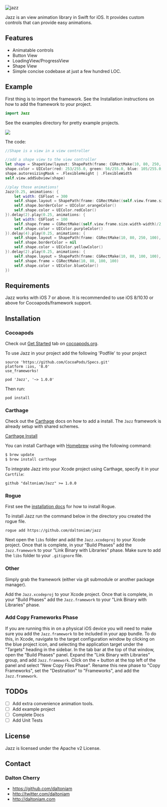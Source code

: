 ![jazz](http://vignette2.wikia.nocookie.net/transformers/images/c/cf/MovieJazz_promorender.jpg/revision/latest?cb=20080410230836)

Jazz is an view animation library in Swift for iOS. It provides custom controls that can provide easy animations.

## Features

- Animatable controls
- Button View
- LoadingView/ProgressView
- Shape View
- Simple concise codebase at just a few hundred LOC.

## Example

First thing is to import the framework. See the Installation instructions on how to add the framework to your project.

```swift
import Jazz
```

See the examples directory for pretty example projects.

![](https://raw.githubusercontent.com/daltoniam/Jazz/assets/shapedemo.gif)

The code:

```swift
//Shape is a view in a view controller

//add a shape view to the view controller 
let shape = ShapeView(layout: ShapePath(frame: CGRectMake(10, 80, 250, 50), corners: .AllCorners, cornerRadius: 25, borderWidth: 0))
shape.color = UIColor(red: 253/255.0, green: 56/255.0, blue: 105/255.0, alpha: 1)
shape.autoresizingMask = .FlexibleHeight | .FlexibleWidth
self.view.addSubview(shape)

//play those animations!
Jazz(0.25, animations: {
    let width: CGFloat = 300
    self.shape.layout = ShapePath(frame: CGRectMake((self.view.frame.size.width-width)/2, corners: .AllCorners, cornerRadius: 25, borderWidth: 3)
    self.shape.borderColor = UIColor.orangeColor()
    self.shape.color = UIColor.redColor()
}).delay(2).play(0.25, animations: {
    let width: CGFloat = 100
    self.shape.frame = CGRectMake((self.view.frame.size.width-width)/2, 80, width, 50)
    self.shape.color = UIColor.purpleColor()
}).delay(4).play(0.25, animations: {
    self.shape.layout = ShapePath(frame: CGRectMake(10, 80, 250, 100), corners: .AllCorners, cornerRadius: 0, borderWidth: 0)
    self.shape.borderColor = nil
    self.shape.color = UIColor.yellowColor()
}).delay(2).play(0.25, animations: {
    self.shape.layout = ShapePath(frame: CGRectMake(10, 80, 100, 100), corners: .AllCorners, cornerRadius: 50, borderWidth: 0)
    self.shape.frame = CGRectMake(10, 80, 100, 100)
    self.shape.color = UIColor.blueColor()
})
```

## Requirements

Jazz works with iOS 7 or above. It is recommended to use iOS 8/10.10 or above for Cocoapods/framework support.

## Installation

### Cocoapods

Check out [Get Started](http://cocoapods.org/) tab on [cocoapods.org](http://cocoapods.org/).

To use Jazz in your project add the following 'Podfile' to your project

	source 'https://github.com/CocoaPods/Specs.git'
	platform :ios, '8.0'
	use_frameworks!

	pod 'Jazz', '~> 1.0.0'

Then run:

    pod install

### Carthage

Check out the [Carthage](https://github.com/Carthage/Carthage) docs on how to add a install. The `Jazz` framework is already setup with shared schemes.

[Carthage Install](https://github.com/Carthage/Carthage#adding-frameworks-to-an-application)

You can install Carthage with [Homebrew](http://brew.sh/) using the following command:

```bash
$ brew update
$ brew install carthage
```

To integrate Jazz into your Xcode project using Carthage, specify it in your `Cartfile`:

```
github "daltoniam/Jazz" >= 1.0.0
```

### Rogue

First see the [installation docs](https://github.com/acmacalister/Rogue) for how to install Rogue.

To install Jazz run the command below in the directory you created the rogue file.

```
rogue add https://github.com/daltoniam/jazz
```

Next open the `libs` folder and add the `Jazz.xcodeproj` to your Xcode project. Once that is complete, in your "Build Phases" add the `Jazz.framework` to your "Link Binary with Libraries" phase. Make sure to add the `libs` folder to your `.gitignore` file.

### Other

Simply grab the framework (either via git submodule or another package manager).

Add the `Jazz.xcodeproj` to your Xcode project. Once that is complete, in your "Build Phases" add the `Jazz.framework` to your "Link Binary with Libraries" phase.

### Add Copy Frameworks Phase

If you are running this in on a physical iOS device you will need to make sure you add the `Jazz.framework` to be included in your app bundle. To do this, in Xcode, navigate to the target configuration window by clicking on the blue project icon, and selecting the application target under the "Targets" heading in the sidebar. In the tab bar at the top of that window, open the "Build Phases" panel. Expand the "Link Binary with Libraries" group, and add `Jazz.framework`. Click on the + button at the top left of the panel and select "New Copy Files Phase". Rename this new phase to "Copy Frameworks", set the "Destination" to "Frameworks", and add the `Jazz.framework`.

## TODOs

- [ ] Add extra convenience animation tools.
- [ ] Add example project
- [ ] Complete Docs
- [ ] Add Unit Tests

## License

Jazz is licensed under the Apache v2 License.

## Contact

### Dalton Cherry
* https://github.com/daltoniam
* http://twitter.com/daltoniam
* http://daltoniam.com